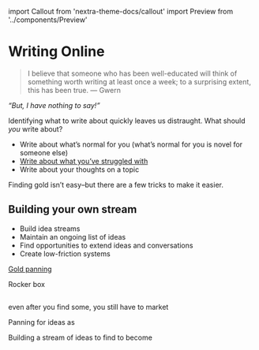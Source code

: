 import Callout from 'nextra-theme-docs/callout'
import Preview from '../components/Preview'

# Writing Online

> I believe that someone who has been well-educated will think of something worth writing at least once a week; to a surprising extent, this has been true. — Gwern

_“But, I have nothing to say!”_

Identifying what to write about quickly leaves us distraught. What should _you_ write about?

- Write about what’s normal for you (what’s normal for you is novel for someone else)
- [Write about what you’ve struggled with](https://jvns.ca/blog/2021/05/24/blog-about-what-you-ve-struggled-with/)
- Write about your thoughts on a topic



Finding gold isn’t easy–but there are a few tricks to make it easier.

## Building your own stream

- Build idea streams
- Maintain an ongoing list of ideas
- Find opportunities to extend ideas and conversations
- Create low-friction systems



[Gold panning](https://en.wikipedia.org/wiki/Gold_panning)

Rocker box

## 


even after you find some, you still have to market

Panning for ideas as 

Building a stream of ideas to find to become

